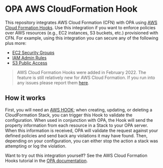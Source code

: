 # OPA AWS CloudFormation Hook

This repository integrates AWS Cloud Formation (CFN) with OPA using [AWS Cloud Formation Hooks](https://aws.amazon.com/about-aws/whats-new/2022/02/aws-announces-general-availability-aws-cloudformation-hooks/). Use this integration if you want to enforce policies over AWS resources (e.g., EC2 instances, S3 buckets, etc.) provisioned with CFN. For example, using this integration you can secure any of the following plus more:

* [EC2 Security Groups](https://github.com/StyraInc/opa-aws-cloudformation-hook/blob/main/policy/ec2/security_group/security_group.rego)
* [IAM Admin Rules](https://github.com/StyraInc/opa-aws-cloudformation-hook/blob/main/policy/iam/user/no_admin_test.rego)
* [S3 Public Access](https://github.com/StyraInc/opa-aws-cloudformation-hook/blob/main/policy/s3/bucket/public_access_test.rego)

> AWS Cloud Formation Hooks were added in February 2022. The feature is still relatively new for AWS Cloud Formation. If you run into any issues please report them [here](https://github.com/StyraInc/opa-aws-cloudformation-hook/issues).

## How it works

First, you will need an [AWS HOOK](https://docs.aws.amazon.com/cloudformation-cli/latest/userguide/hooks-structure.html); when creating, updating, or deleting a CloudFormation Stack, you can trigger this Hook to validate the configuration. When used in conjunction with OPA, the Hook will send the property information from each resource in a Stack to your OPA server. When this information is received, OPA will validate the request against your defined policies and send back any violations it may have found. Then, depending on your configuration, you can either stop the action a stack was attempting or log the violation. 

Want to try out this integration yourself? See the AWS Cloud Formation Hooks tutorial in the [OPA documentation](https://github.com/open-policy-agent/opa/blob/main/docs/content/aws-cloudformation-hooks.md).
